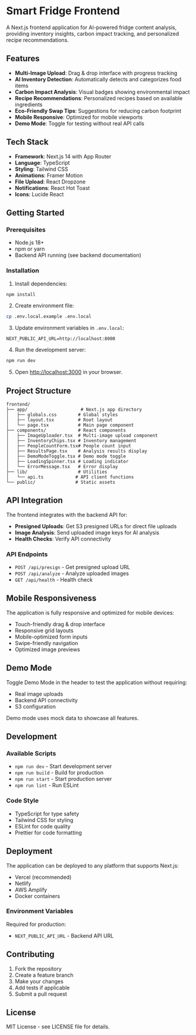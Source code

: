 # Smart Fridge Frontend

A Next.js frontend application for AI-powered fridge content analysis, providing inventory insights, carbon impact tracking, and personalized recipe recommendations.

## Features

- **Multi-Image Upload**: Drag & drop interface with progress tracking
- **AI Inventory Detection**: Automatically detects and categorizes food items
- **Carbon Impact Analysis**: Visual badges showing environmental impact
- **Recipe Recommendations**: Personalized recipes based on available ingredients
- **Eco-Friendly Swap Tips**: Suggestions for reducing carbon footprint
- **Mobile Responsive**: Optimized for mobile viewports
- **Demo Mode**: Toggle for testing without real API calls

## Tech Stack

- **Framework**: Next.js 14 with App Router
- **Language**: TypeScript
- **Styling**: Tailwind CSS
- **Animations**: Framer Motion
- **File Upload**: React Dropzone
- **Notifications**: React Hot Toast
- **Icons**: Lucide React

## Getting Started

### Prerequisites

- Node.js 18+ 
- npm or yarn
- Backend API running (see backend documentation)

### Installation

1. Install dependencies:
```bash
npm install
```

2. Create environment file:
```bash
cp .env.local.example .env.local
```

3. Update environment variables in `.env.local`:
```env
NEXT_PUBLIC_API_URL=http://localhost:8000
```

4. Run the development server:
```bash
npm run dev
```

5. Open [http://localhost:3000](http://localhost:3000) in your browser.

## Project Structure

```
frontend/
├── app/                    # Next.js app directory
│   ├── globals.css        # Global styles
│   ├── layout.tsx         # Root layout
│   └── page.tsx           # Main page component
├── components/            # React components
│   ├── ImageUploader.tsx  # Multi-image upload component
│   ├── InventoryChips.tsx # Inventory management
│   ├── PeopleCountForm.tsx# People count input
│   ├── ResultsPage.tsx    # Analysis results display
│   ├── DemoModeToggle.tsx # Demo mode toggle
│   ├── LoadingSpinner.tsx # Loading indicator
│   └── ErrorMessage.tsx   # Error display
├── lib/                   # Utilities
│   └── api.ts            # API client functions
└── public/               # Static assets
```

## API Integration

The frontend integrates with the backend API for:

- **Presigned Uploads**: Get S3 presigned URLs for direct file uploads
- **Image Analysis**: Send uploaded image keys for AI analysis
- **Health Checks**: Verify API connectivity

### API Endpoints

- `POST /api/presign` - Get presigned upload URL
- `POST /api/analyze` - Analyze uploaded images
- `GET /api/health` - Health check

## Mobile Responsiveness

The application is fully responsive and optimized for mobile devices:

- Touch-friendly drag & drop interface
- Responsive grid layouts
- Mobile-optimized form inputs
- Swipe-friendly navigation
- Optimized image previews

## Demo Mode

Toggle Demo Mode in the header to test the application without requiring:
- Real image uploads
- Backend API connectivity
- S3 configuration

Demo mode uses mock data to showcase all features.

## Development

### Available Scripts

- `npm run dev` - Start development server
- `npm run build` - Build for production
- `npm run start` - Start production server
- `npm run lint` - Run ESLint

### Code Style

- TypeScript for type safety
- Tailwind CSS for styling
- ESLint for code quality
- Prettier for code formatting

## Deployment

The application can be deployed to any platform that supports Next.js:

- Vercel (recommended)
- Netlify
- AWS Amplify
- Docker containers

### Environment Variables

Required for production:
- `NEXT_PUBLIC_API_URL` - Backend API URL

## Contributing

1. Fork the repository
2. Create a feature branch
3. Make your changes
4. Add tests if applicable
5. Submit a pull request

## License

MIT License - see LICENSE file for details.


